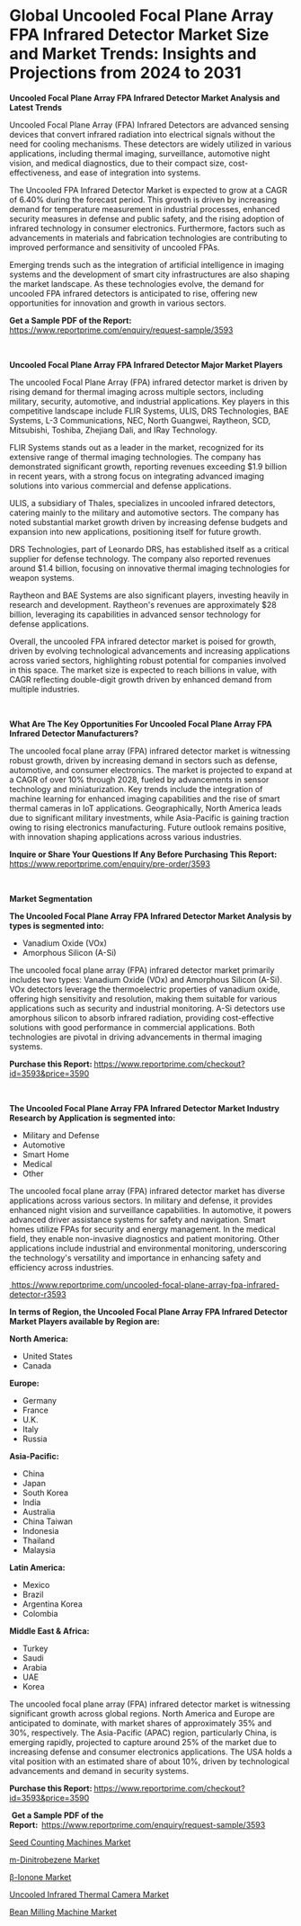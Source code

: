 <p><h1>Global Uncooled Focal Plane Array FPA Infrared Detector Market Size and Market Trends: Insights and Projections from 2024 to 2031</h1></p><p><strong>Uncooled Focal Plane Array FPA Infrared Detector Market Analysis and Latest Trends</strong></p>
<p><p>Uncooled Focal Plane Array (FPA) Infrared Detectors are advanced sensing devices that convert infrared radiation into electrical signals without the need for cooling mechanisms. These detectors are widely utilized in various applications, including thermal imaging, surveillance, automotive night vision, and medical diagnostics, due to their compact size, cost-effectiveness, and ease of integration into systems.</p><p>The Uncooled FPA Infrared Detector Market is expected to grow at a CAGR of 6.40% during the forecast period. This growth is driven by increasing demand for temperature measurement in industrial processes, enhanced security measures in defense and public safety, and the rising adoption of infrared technology in consumer electronics. Furthermore, factors such as advancements in materials and fabrication technologies are contributing to improved performance and sensitivity of uncooled FPAs.</p><p>Emerging trends such as the integration of artificial intelligence in imaging systems and the development of smart city infrastructures are also shaping the market landscape. As these technologies evolve, the demand for uncooled FPA infrared detectors is anticipated to rise, offering new opportunities for innovation and growth in various sectors.</p></p>
<p><strong>Get a Sample PDF of the Report:&nbsp;</strong> <a href="https://www.reportprime.com/enquiry/request-sample/3593">https://www.reportprime.com/enquiry/request-sample/3593</a></p>
<p>&nbsp;</p>
<p><strong>Uncooled Focal Plane Array FPA Infrared Detector Major Market Players</strong></p>
<p><p>The uncooled Focal Plane Array (FPA) infrared detector market is driven by rising demand for thermal imaging across multiple sectors, including military, security, automotive, and industrial applications. Key players in this competitive landscape include FLIR Systems, ULIS, DRS Technologies, BAE Systems, L-3 Communications, NEC, North Guangwei, Raytheon, SCD, Mitsubishi, Toshiba, Zhejiang Dali, and IRay Technology.</p><p>FLIR Systems stands out as a leader in the market, recognized for its extensive range of thermal imaging technologies. The company has demonstrated significant growth, reporting revenues exceeding $1.9 billion in recent years, with a strong focus on integrating advanced imaging solutions into various commercial and defense applications.</p><p>ULIS, a subsidiary of Thales, specializes in uncooled infrared detectors, catering mainly to the military and automotive sectors. The company has noted substantial market growth driven by increasing defense budgets and expansion into new applications, positioning itself for future growth.</p><p>DRS Technologies, part of Leonardo DRS, has established itself as a critical supplier for defense technology. The company also reported revenues around $1.4 billion, focusing on innovative thermal imaging technologies for weapon systems.</p><p>Raytheon and BAE Systems are also significant players, investing heavily in research and development. Raytheon's revenues are approximately $28 billion, leveraging its capabilities in advanced sensor technology for defense applications.</p><p>Overall, the uncooled FPA infrared detector market is poised for growth, driven by evolving technological advancements and increasing applications across varied sectors, highlighting robust potential for companies involved in this space. The market size is expected to reach billions in value, with CAGR reflecting double-digit growth driven by enhanced demand from multiple industries.</p></p>
<p>&nbsp;</p>
<p><strong>What Are The Key Opportunities For Uncooled Focal Plane Array FPA Infrared Detector Manufacturers?</strong></p>
<p><p>The uncooled focal plane array (FPA) infrared detector market is witnessing robust growth, driven by increasing demand in sectors such as defense, automotive, and consumer electronics. The market is projected to expand at a CAGR of over 10% through 2028, fueled by advancements in sensor technology and miniaturization. Key trends include the integration of machine learning for enhanced imaging capabilities and the rise of smart thermal cameras in IoT applications. Geographically, North America leads due to significant military investments, while Asia-Pacific is gaining traction owing to rising electronics manufacturing. Future outlook remains positive, with innovation shaping applications across various industries.</p></p>
<p><strong>Inquire or Share Your Questions If Any Before Purchasing This Report:</strong> <a href="https://www.reportprime.com/enquiry/pre-order/3593">https://www.reportprime.com/enquiry/pre-order/3593</a></p>
<p>&nbsp;</p>
<p><strong>Market Segmentation</strong></p>
<p><strong>The Uncooled Focal Plane Array FPA Infrared Detector Market Analysis by types is segmented into:</strong></p>
<p><ul><li>Vanadium Oxide (VOx)</li><li>Amorphous Silicon (A-Si)</li></ul></p>
<p><p>The uncooled focal plane array (FPA) infrared detector market primarily includes two types: Vanadium Oxide (VOx) and Amorphous Silicon (A-Si). VOx detectors leverage the thermoelectric properties of vanadium oxide, offering high sensitivity and resolution, making them suitable for various applications such as security and industrial monitoring. A-Si detectors use amorphous silicon to absorb infrared radiation, providing cost-effective solutions with good performance in commercial applications. Both technologies are pivotal in driving advancements in thermal imaging systems.</p></p>
<p><strong>Purchase this Report:&nbsp;</strong><a href="https://www.reportprime.com/checkout?id=3593&price=3590">https://www.reportprime.com/checkout?id=3593&price=3590</a></p>
<p>&nbsp;</p>
<p><strong>The Uncooled Focal Plane Array FPA Infrared Detector Market Industry Research by Application is segmented into:</strong></p>
<p><ul><li>Military and Defense</li><li>Automotive</li><li>Smart Home</li><li>Medical</li><li>Other</li></ul></p>
<p><p>The uncooled focal plane array (FPA) infrared detector market has diverse applications across various sectors. In military and defense, it provides enhanced night vision and surveillance capabilities. In automotive, it powers advanced driver assistance systems for safety and navigation. Smart homes utilize FPAs for security and energy management. In the medical field, they enable non-invasive diagnostics and patient monitoring. Other applications include industrial and environmental monitoring, underscoring the technology's versatility and importance in enhancing safety and efficiency across industries.</p></p>
<p><a href="https://www.reportprime.com/uncooled-focal-plane-array-fpa-infrared-detector-r3593">&nbsp;https://www.reportprime.com/uncooled-focal-plane-array-fpa-infrared-detector-r3593</a></p>
<p><strong>In terms of Region, the Uncooled Focal Plane Array FPA Infrared Detector Market Players available by Region are:</strong></p>
<p>
    <p> <strong> North America: </strong>
        <ul>
            <li>United States</li>
            <li>Canada</li>
        </ul>
        </p> 
    <p> <strong> Europe: </strong>
        <ul>
            <li>Germany</li>
            <li>France</li>
            <li>U.K.</li>
            <li>Italy</li>
            <li>Russia</li>
        </ul>
        </p> 
    <p> <strong> Asia-Pacific: </strong>
        <ul>
            <li>China</li>
            <li>Japan</li>
            <li>South Korea</li>
            <li>India</li>
            <li>Australia</li>
            <li>China Taiwan</li>
            <li>Indonesia</li>
            <li>Thailand</li>
            <li>Malaysia</li>
        </ul>
        </p> 
    <p> <strong> Latin America: </strong>
        <ul>
            <li>Mexico</li>
            <li>Brazil</li>
            <li>Argentina Korea</li>
            <li>Colombia</li>
        </ul>
        </p> 
    <p> <strong> Middle East & Africa: </strong>
        <ul>
            <li>Turkey</li>
            <li>Saudi</li>
            <li>Arabia</li>
            <li>UAE</li>
            <li>Korea</li>
        </ul>
    </p>
    </p>
<p><p>The uncooled focal plane array (FPA) infrared detector market is witnessing significant growth across global regions. North America and Europe are anticipated to dominate, with market shares of approximately 35% and 30%, respectively. The Asia-Pacific (APAC) region, particularly China, is emerging rapidly, projected to capture around 25% of the market due to increasing defense and consumer electronics applications. The USA holds a vital position with an estimated share of about 10%, driven by technological advancements and demand in security systems.</p></p>
<p><strong>Purchase this Report: </strong><a href="https://www.reportprime.com/checkout?id=3593&price=3590">https://www.reportprime.com/checkout?id=3593&price=3590</a></p>
<p>&nbsp;<strong>Get a Sample PDF of the Report:&nbsp;&nbsp;</strong><a href="https://www.reportprime.com/enquiry/request-sample/3593">https://www.reportprime.com/enquiry/request-sample/3593</a></p>
<p><strong></strong></p>
<p><p><a href="https://www.linkedin.com/pulse/navigating-global-seed-counting-machines-market-from-louqc?trackingId=JQQ%2Bfh0sRBKbd0Uj1O%2BFnA%3D%3D">Seed Counting Machines Market</a></p><p><a href="https://issuu.com/reportprime-2/docs/m-dinitrobezene-market-size-2030.pp_7535a689ae428d">m-Dinitrobezene Market</a></p><p><a href="https://issuu.com/reportprime-2/docs/b-ionone-market-size-2030.pptx_ef8ac2f761c91c">β-Ionone Market</a></p><p><a href="https://github.com/vimar16th/Market-Research-Report-List-6/blob/main/uncooled-infrared-thermal-camera-market.md">Uncooled Infrared Thermal Camera Market</a></p><p><a href="https://www.linkedin.com/pulse/bean-milling-machine-market-global-trends-forecast-2024-yipqc?trackingId=cN7HBhpnQz%2B8SH8AlHMECQ%3D%3D">Bean Milling Machine Market</a></p></p>